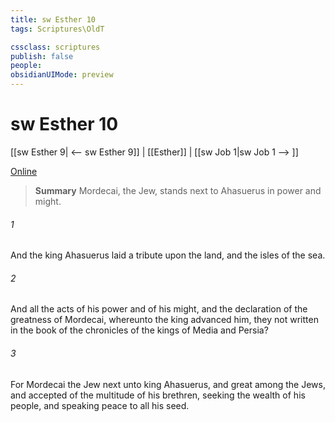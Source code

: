 ```yaml
---
title: sw Esther 10
tags: Scriptures\OldT

cssclass: scriptures
publish: false
people:
obsidianUIMode: preview
---
```


# sw Esther 10
[[sw Esther 9| <-- sw Esther 9]] | [[Esther]] | [[sw Job 1|sw Job 1 --> ]]

[Online](https://churchofjesuschrist.org/study/scriptures/ot/esth/10?lang=eng)

> __Summary__
Mordecai, the Jew, stands next to Ahasuerus in power and might.

###### 1 
And the king Ahasuerus laid a tribute upon the land, and  the isles of the sea.

###### 2 
And all the acts of his power and of his might, and the declaration of the greatness of Mordecai, whereunto the king advanced him,  they not written in the book of the chronicles of the kings of Media and Persia?

###### 3 
For Mordecai the Jew  next unto king Ahasuerus, and great among the Jews, and accepted of the multitude of his brethren, seeking the wealth of his people, and speaking peace to all his seed.


